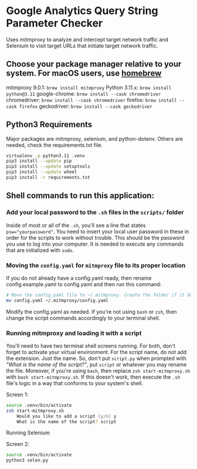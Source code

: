 # Google Analytics Query String Parameter Checker

Uses mitmproxy to analyze and intercept target network traffic and Selenium to visit target URLs that initiate target network traffic.

## Choose your package manager relative to your system. For macOS users, use [homebrew](https://www.homebrew.sh)
mitmproxy 9.0.1: `brew install mitmproxy`
Python 3.11.x: `brew install python@3.11`
google-chrome: `brew install --cask chromedriver`
chromedriver: `brew install --cask chromedriver`
firefox: `brew install --cask firefox`
geckodriver: `brew install --cask geckodriver`

## Python3 Requirements
Major packages are mitmproxy, selenium, and python-dotenv. Others are needed, check the requirements.txt file.

```zsh
virtualenv -p python3.11 .venv
pip3 install --update pip
pip3 install --update setuptools
pip3 install --update wheel
pip3 install -r requirements.txt
```

## Shell commands to run this application:

### Add your local password to the `.sh` files in the `scripts/` folder

Inside of most or all of the `.sh`, you'll see a line that states `psw="yourpassword"`. You need to insert your local user password in these in order for the scripts to work without trouble. This should be the password you use to log into your computer. It is needed to execute any commands that are initialized with `sudo`.

### Moving the `config.yaml` for `mitmproxy` file to its proper location
If you do not already have a config.yaml ready, then rename config.example.yaml to config.yaml and then run this command:

```zsh
# Move the config.yaml file to ~/.mitmproxy. Create the folder if it doesn't already exist.
mv config.yaml ~/.mitmproxy/config.yaml
```

Modify the config.yaml as needed. If you're not using `bash` or `zsh`, then change the script commands accordingly to your terminal shell.

### Running mitmproxy and loading it with a script
You'll need to have two terminal shell screens running. For both, don't forget to activate your virtual environment. For the script name, do not add the extension. Just the name. So, don't put `script.py` when prompted with *"What is the name of the script?"*, put `script` or whatever you may rename the file. Moreover, if you're using `bash`, then replace `zsh start-mitmproxy.sh` with `bash start-mitmproxy.sh`. If this doesn't work, then execute the `.sh` file's logic in a way that conforms to your system's shell.

Screen 1:

```zsh
source .venv/bin/activate
zsh start-mitmproxy.sh
	Would you like to add a script (y/n) y
	What is the name of the script? script
```
Running Selenium

Screen 2:

```zsh
source .venv/bin/activate
python3 selen.py
```